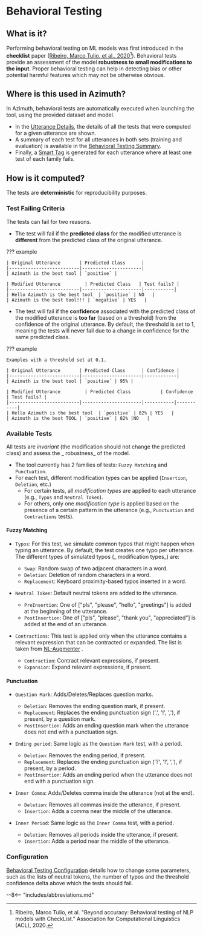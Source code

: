 # Behavioral Testing

## What is it?

Performing behavioral testing on ML models was first introduced in the **checklist** paper
([Ribeiro, Marco Tulio, et al., 2020](https://arxiv.org/abs/2005.04118)[^1]). Behavioral tests
provide an assessment of the model **robustness to small modifications to the input**. Proper
behavioral testing can help in detecting bias or other potential harmful features which may not be
otherwise obvious.

## Where is this used in Azimuth?

In Azimuth, behavioral tests are automatically executed when launching the tool, using the provided
dataset and model.

* In the [Utterance Details](../user-guide/exploration-space/utterance-details), the details of all
  the tests that were computed for a given utterance are shown.
* A summary of each test for all utterances in both sets (training and evaluation) is available in
  the
  [Behavioral Testing Summary](../user-guide/behavioral-testing-summary.md).
* Finally, a [Smart Tag](smart-tags.md) is generated for each utterance where at least one test of
  each family fails.

## How is it computed?

The tests are **deterministic** for reproducibility purposes.

### Test Failing Criteria

The tests can fail for two reasons.

* The test will fail if the **predicted class** for the modified utterance is **different** from the
  predicted class of the original utterance.

??? example

    | Original Utterance       | Predicted Class      |
    |--------------------------|----------------------|
    | Azimuth is the best tool | `positive` |

    | Modified Utterance         | Predicted Class   | Test fails? |
    |--------------------------|----------------------|-----------|
    | Hello Azimuth is the best tool  | `positive` | NO   |
    | Azimuth is the best tool!!! | `negative` | YES   |

* The test will fail if the **confidence** associated with the predicted class of the modified
  utterance is **too far** (based on a threshold) from the confidence of the original utterance. By
  default, the threshold is set to 1, meaning the tests will never fail due to a change in
  confidence for the same predicted class.

??? example

    Examples with a threshold set at 0.1.

    | Original Utterance       | Predicted Class      | Confidence |
    |--------------------------|----------------------|------------|
    | Azimuth is the best tool | `positive` | 95% |

    | Modified Utterance         | Predicted Class           | Confidence | Test fails? |
    |--------------------------|----------------------|-----------|-----------|
    | Hello Azimuth is the best tool  | `positive` | 82% | YES   |
    | Azimuth is the best TOOL | `positive` | 82% |NO   |

### Available Tests

All tests are _invariant_ (the modification should not change the predicted class) and assess the _
robustness_ of the model.

* The tool currently has 2 families of tests: `Fuzzy Matching` and `Punctuation`.
* For each test, different modification types can be applied (`Insertion`, `Deletion`, etc.)
    * For certain tests, all _modification types_ are applied to each utterance (e.g., `Typos` and
      `Neutral Token`).
    * For others, only one _modification type_ is applied based on the presence of a certain pattern
      in the utterance (e.g., `Punctuation` and `Contractions` tests).

#### Fuzzy Matching

* `Typos`: For this test, we simulate common typos that might happen when typing an utterance. By
  default, the test creates one typo per utterance. The different types of simulated typos (_
  modification types_) are:
    * `Swap`: Random swap of two adjacent characters in a word.
    * `Deletion`: Deletion of random characters in a word.
    * `Replacement`: Keyboard proximity-based typos inserted in a word.

* `Neutral Token`: Default neutral tokens are added to the utterance.
    * `PreInsertion`: One of ["pls", "please", "hello", "greetings"] is added at the beginning of
      the utterance.
    * `PostInsertion`: One of ["pls", "please", "thank you", "appreciated"] is added at the end of
      an utterance.

* `Contractions`: This test is applied only when the utterance contains a relevant expression that
  can be contracted or expanded. The list is taken from
  [NL-Augmenter](https://github.com/GEM-benchmark/NL-Augmenter/blob/main/transformations/contraction_expansions/transformation.py)
  .
    * `Contraction`: Contract relevant expressions, if present.
    * `Expansion`: Expand relevant expressions, if present.

#### Punctuation
* `Question Mark`: Adds/Deletes/Replaces question marks.
    * `Deletion`: Removes the ending question mark, if present.
    * `Replacement`: Replaces the ending punctuation sign ('.', '!', ','), if present, by a
    question mark.
    * `PostInsertion`: Adds an ending question mark when the utterance does not end with a punctuation sign.

* `Ending period`: Same logic as the `Question Mark` test, with a period.
    * `Deletion`: Removes the ending period, if present.
    * `Replacement`: Replaces the ending punctuation sign ('?', '!', ','), if present, by a period.
    * `PostInsertion`: Adds an ending period when the utterance does not end with a punctuation
      sign.

* `Inner Comma`: Adds/Deletes comma inside the utterance (not at the end).
    * `Deletion`: Removes all commas inside the utterance, if present.
    * `Insertion`: Adds a comma near the middle of the utterance.

* `Inner Period`: Same logic as the `Inner Comma` test, with a period.
    * `Deletion`: Removes all periods inside the utterance, if present.
    * `Insertion`: Adds a period near the middle of the utterance.

### Configuration

[Behavioral Testing Configuration](../reference/configuration/behavioral_testing.md)
details how to change some parameters, such as the lists of neutral tokens, the number of typos and
the threshold confidence delta above which the tests should fail.

[^1]: Ribeiro, Marco Tulio, et al. "Beyond accuracy: Behavioral testing of NLP models with
CheckList." Association for Computational Linguistics (ACL), 2020.

--8<-- "includes/abbreviations.md"
